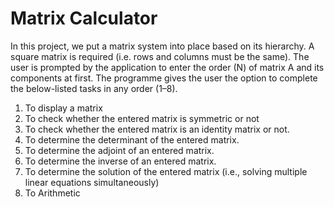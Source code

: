 # Matrix Calculator

In this project, we put a matrix system into place based on its hierarchy. A square matrix is required (i.e. rows and columns must be the same). The user is prompted by the application to enter the order (N) of matrix A and its components at first. The programme gives the user the option to complete the below-listed tasks in any order (1–8).

1. To display a matrix
2. To check whether the entered matrix is symmetric or not
3. To check whether the entered matrix is an identity matrix or not.
4. To determine the determinant of the entered matrix.
5. To determine the adjoint of an entered matrix.
6. To determine the inverse of an entered matrix.
7. To determine the solution of the entered matrix (i.e., solving multiple linear equations simultaneously)
8. To Arithmetic
